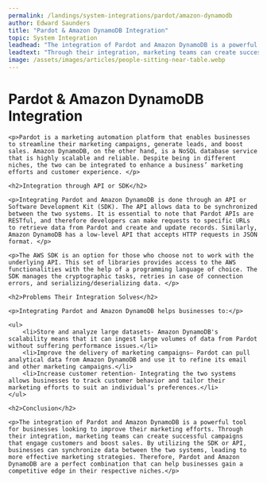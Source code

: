 ```yaml
---
permalink: /landings/system-integrations/pardot/amazon-dynamodb
author: Edward Saunders
title: "Pardot & Amazon DynamoDB Integration"
topic: System Integration
leadhead: "The integration of Pardot and Amazon DynamoDB is a powerful tool for businesses looking to improve their marketing efforts"
leadtext: "Through their integration, marketing teams can create successful campaigns that engage customers and boost sales. By utilizing the SDK or API, businesses can synchronize data between the two systems, leading to more effective marketing strategies. Therefore, Pardot and Amazon DynamoDB are a perfect combination that can help businesses gain a competitive edge in their respective niches."
image: /assets/images/articles/people-sitting-near-table.webp
---
```

<div class="arttext">	<h1>Pardot & Amazon DynamoDB Integration</h1>

	<p>Pardot is a marketing automation platform that enables businesses to streamline their marketing campaigns, generate leads, and boost sales. Amazon DynamoDB, on the other hand, is a NoSQL database service that is highly scalable and reliable. Despite being in different niches, the two can be integrated to enhance a business’ marketing efforts and customer experience. </p>

	<h2>Integration through API or SDK</h2>

	<p>Integrating Pardot and Amazon DynamoDB is done through an API or Software Development Kit (SDK). The API allows data to be synchronized between the two systems. It is essential to note that Pardot APIs are RESTful, and therefore developers can make requests to specific URLs to retrieve data from Pardot and create and update records. Similarly, Amazon DynamoDB has a low-level API that accepts HTTP requests in JSON format. </p>

	<p>The AWS SDK is an option for those who choose not to work with the underlying API. This set of libraries provides access to the AWS functionalities with the help of a programming language of choice. The SDK manages the cryptographic tasks, retries in case of connection errors, and serializing/deserializing data. </p>

	<h2>Problems Their Integration Solves</h2>

	<p>Integrating Pardot and Amazon DynamoDB helps businesses to:</p>

	<ul>
		<li>Store and analyze large datasets- Amazon DynamoDB's scalability means that it can ingest large volumes of data from Pardot without suffering performance issues.</li>
		<li>Improve the delivery of marketing campaigns– Pardot can pull analytical data from Amazon DynamoDB and use it to refine its email and other marketing campaigns.</li>
		<li>Increase customer retention- Integrating the two systems allows businesses to track customer behavior and tailor their marketing efforts to suit an individual’s preferences.</li>
	</ul>

	<h2>Conclusion</h2>

	<p>The integration of Pardot and Amazon DynamoDB is a powerful tool for businesses looking to improve their marketing efforts. Through their integration, marketing teams can create successful campaigns that engage customers and boost sales. By utilizing the SDK or API, businesses can synchronize data between the two systems, leading to more effective marketing strategies. Therefore, Pardot and Amazon DynamoDB are a perfect combination that can help businesses gain a competitive edge in their respective niches.</p>
</div>